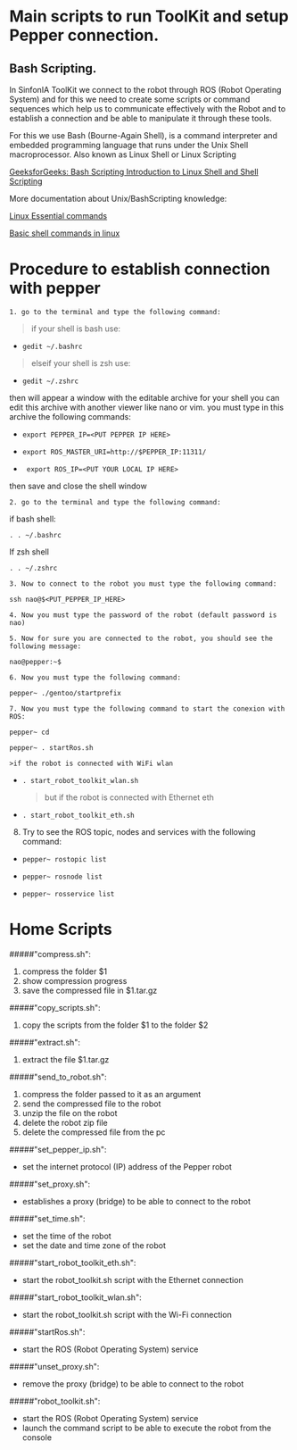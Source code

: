 Main scripts to run ToolKit and setup Pepper connection.
=======

## Bash Scripting. 

In SinfonIA ToolKit we connect to the robot through ROS (Robot Operating System) and for this we need to create some scripts or command sequences which help us to communicate effectively with the Robot and to establish a connection and be able to manipulate it through these tools.

For this we use Bash (Bourne-Again Shell), is a command interpreter and embedded programming language that runs under the Unix Shell macroprocessor. Also known as Linux Shell or Linux Scripting

[GeeksforGeeks: Bash Scripting Introduction to Linux Shell and Shell Scripting](https://www.geeksforgeeks.org/introduction-linux-shell-shell-scripting/)

More documentation about Unix/BashScripting knowledge:

[Linux Essential commands](https://www.geeksforgeeks.org/linux-commands/)

[Basic shell commands in linux](https://www.geeksforgeeks.org/basic-shell-commands-in-linux/)

# Procedure to establish connection with pepper

    1. go to the terminal and type the following command:

> if your shell is bash use:

- ```gedit ~/.bashrc```
> elseif your shell is zsh use:

- ```gedit ~/.zshrc```

then will appear a window with the editable archive for your shell
you can edit this archive with another viewer like nano or vim.
you must type in this archive the following commands:

- ``` export PEPPER_IP=<PUT PEPPER IP HERE> ```

- ``` export ROS_MASTER_URI=http://$PEPPER_IP:11311/ ```

- ``` export ROS_IP=<PUT YOUR LOCAL IP HERE>```

then save and close the shell window

    2. go to the terminal and type the following command:

if bash shell:

```. . ~/.bashrc``` 

If zsh shell

```. . ~/.zshrc```

    3. Now to connect to the robot you must type the following command:

```ssh nao@$<PUT_PEPPER_IP_HERE>```

    4. Now you must type the password of the robot (default password is nao)

    5. Now for sure you are connected to the robot, you should see the following message:

```nao@pepper:~$   ```

    6. Now you must type the following command:

```pepper~ ./gentoo/startprefix```

    7. Now you must type the following command to start the conexion with ROS:

```pepper~ cd``` 

```pepper~ . startRos.sh```

    >if the robot is connected with WiFi wlan

- ```. start_robot_toolkit_wlan.sh```

    >but if the robot is connected with Ethernet eth

- ```. start_robot_toolkit_eth.sh```

8. Try to see the ROS topic, nodes and services with the following command:

- ```pepper~ rostopic list```

- ```pepper~ rosnode list```

- ```pepper~ rosservice list```

# Home Scripts

#####"compress.sh":
1. compress the folder $1
2. show compression progress
3. save the compressed file in $1.tar.gz

#####"copy_scripts.sh":
1. copy the scripts from the folder $1 to the folder $2
   
#####"extract.sh":
1. extract the file $1.tar.gz

#####"send_to_robot.sh":
1. compress the folder passed to it as an argument
2. send the compressed file to the robot
3. unzip the file on the robot
4. delete the robot zip file
5. delete the compressed file from the pc
   
#####"set_pepper_ip.sh":
- set the internet protocol (IP) address of the Pepper robot

#####"set_proxy.sh":
- establishes a proxy (bridge) to be able to connect to the robot

#####"set_time.sh":
- set the time of the robot
- set the date and time zone of the robot

#####"start_robot_toolkit_eth.sh":
- start the robot_toolkit.sh script with the Ethernet connection

#####"start_robot_toolkit_wlan.sh":
- start the robot_toolkit.sh script with the Wi-Fi connection

#####"startRos.sh":
- start the ROS (Robot Operating System) service

#####"unset_proxy.sh":
- remove the proxy (bridge) to be able to connect to the robot

#####"robot_toolkit.sh":
- start the ROS (Robot Operating System) service
- launch the command script to be able to execute the robot from the console